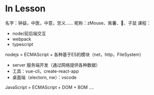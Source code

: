 # In Lesson

名字：钟益，中医，中意，忠义……
昵称：zMouse、紫薯、🍠、子鼠
课程：
- node/前后端交互
- webpack
- typescript

nodejs = ECMAScript + 各种基于ES的模块（net，http，FileSystem）
- server 服务端开发（通过网络提供各种数据）
- 工具：vue-cli，create-react-app
- 桌面端（electorn, nw）：vscode

JavaScript = ECMAScript + DOM + BOM ....
